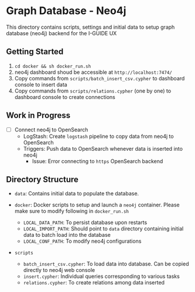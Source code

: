 # Graph Database - Neo4j 
This directory contains scripts, settings and initial data to setup graph database (neo4j) backend for the I-GUIDE UX

## Getting Started
1. `cd docker && sh docker_run.sh`
2. neo4j dashboard shoud be accessible at `http://localhost:7474/`
3. Copy commands from `scripts/batch_insert_csv.cypher` to dashboard console to insert data
4. Copy commands from `scripts/relations.cypher` (one by one) to dashboard console to create connections


## Work in Progress
- [ ] Connect neo4j to OpenSearch
  - LogStash: Create `logstash` pipeline to copy data from neo4j to OpenSearch
  - Triggers: Push data to OpenSearch whenever data is inserted into neo4j
    - Issue: Error connecting to `https` OpenSearch backend

## Directory Structure
- `data`: Contains initial data to populate the database.
- `docker`: Docker scripts to setup and launch a `neo4j` container. Please make sure to modify following in `docker_run.sh`
  - `LOCAL_DATA_PATH`: To persist database upon restarts
  - `LOCAL_IMPORT_PATH`: Should point to `data` directory containing initial data to batch load into the database
  - `LOCAL_CONF_PATH`: To modify neo4j configurations

- `scripts`
  - `batch_insert_csv.cypher`: To load data into database. Can be copied directly to neo4j web console
  - `insert.cypher`: Individual queries corresponding to various tasks
  - `relations.cypher`: To create relations among data inserted